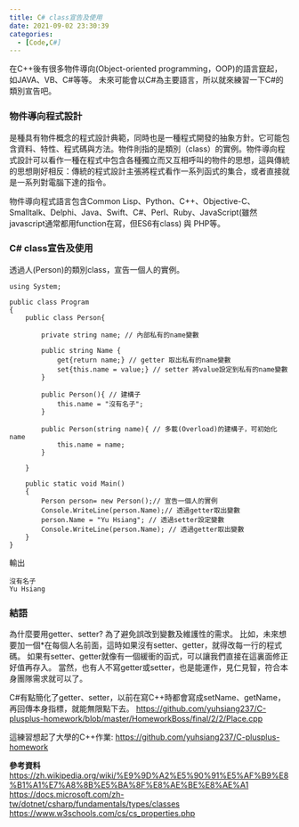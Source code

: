 ```yaml
---
title: C# class宣告及使用
date: 2021-09-02 23:30:39
categories:
  - [Code,C#]
---
```


在C++後有很多物件導向(Object-oriented programming，OOP)的語言竄起，如JAVA、VB、C#等等。
未來可能會以C#為主要語言，所以就來練習一下C#的類別宣告吧。

### 物件導向程式設計
是種具有物件概念的程式設計典範，同時也是一種程式開發的抽象方針。它可能包含資料、特性、程式碼與方法。物件則指的是類別（class）的實例。物件導向程式設計可以看作一種在程式中包含各種獨立而又互相呼叫的物件的思想，這與傳統的思想剛好相反：傳統的程式設計主張將程式看作一系列函式的集合，或者直接就是一系列對電腦下達的指令。

物件導向程式語言包含Common Lisp、Python、C++、Objective-C、Smalltalk、Delphi、Java、Swift、C#、Perl、Ruby、JavaScript(雖然javascript通常都用function在寫，但ES6有class) 與 PHP等。 

### C# class宣告及使用 
透過人(Person)的類別class，宣告一個人的實例。

```
using System;
					
public class Program
{
	public class Person{
		
		private string name; // 內部私有的name變數
		
		public string Name {
			get{return name;} // getter 取出私有的name變數
			set{this.name = value;} // setter 將value設定到私有的name變數
		}
		
		public Person(){ // 建構子
			this.name = "沒有名子";
		}
		
		public Person(string name){ // 多載(Overload)的建構子，可初始化name
			this.name = name;
		}
	
	}
	
	public static void Main()
	{
		Person person= new Person();// 宣告一個人的實例
		Console.WriteLine(person.Name);// 透過getter取出變數
		person.Name = "Yu Hsiang"; // 透過setter設定變數
		Console.WriteLine(person.Name); // 透過getter取出變數
	}
}
```
輸出
```
沒有名子
Yu Hsiang
```

### 結語
為什麼要用getter、setter?
為了避免誤改到變數及維護性的需求。
比如，未來想要加一個*在每個人名前面，這時如果沒有setter、getter，就得改每一行的程式碼。
如果有setter、getter就像有一個緩衝的函式，可以讓我們直接在這裏面修正好值再存入。
當然，也有人不寫getter或setter，也是能運作，見仁見智，符合本身團隊需求就可以了。

C#有點簡化了getter、setter，以前在寫C++時都會寫成setName、getName，再回傳本身指標，就能無限點下去。
https://github.com/yuhsiang237/C-plusplus-homework/blob/master/HomeworkBoss/final/2/2/Place.cpp

這練習想起了大學的C++作業:
https://github.com/yuhsiang237/C-plusplus-homework

**參考資料**
https://zh.wikipedia.org/wiki/%E9%9D%A2%E5%90%91%E5%AF%B9%E8%B1%A1%E7%A8%8B%E5%BA%8F%E8%AE%BE%E8%AE%A1
https://docs.microsoft.com/zh-tw/dotnet/csharp/fundamentals/types/classes
https://www.w3schools.com/cs/cs_properties.php